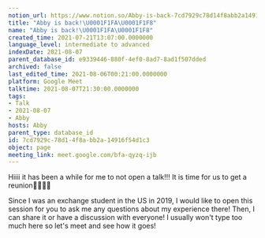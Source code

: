 ```yaml
---
notion_url: https://www.notion.so/Abby-is-back-7cd7929c78d14f8abb2a14916f54d1c3
title: "Abby is back!\U0001F1FA\U0001F1F8"
name: "Abby is back!\U0001F1FA\U0001F1F8"
created_time: 2021-07-21T13:07:00.0000000
language_level: intermediate to advanced
indexDate: 2021-08-07
parent_database_id: e9339446-880f-4ef0-8ad7-8ad1f507dded
archived: false
last_edited_time: 2021-08-06T00:21:00.0000000
platform: Google Meet
talktime: 2021-08-07T21:30:00.0000000
tags:
- Talk
- 2021-08-07
- Abby
hosts: Abby
parent_type: database_id
id: 7cd7929c-78d1-4f8a-bb2a-14916f54d1c3
object: page
meeting_link: meet.google.com/bfa-qyzq-ijb
---
```


Hiiii it has been a while for me to not open a talk!!!
It is time for us to get a reunion🥰🥰👌🏻

Since I was an exchange student in the US in 2019, I would like to open this session for you to ask me any questions about my experience there! Then, I can share it or have a discussion with everyone! I usually won't type too much here so let's meet and see how it goes!







